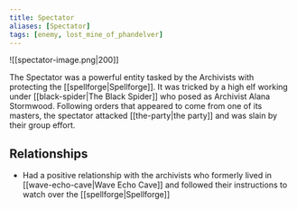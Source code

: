 ```yaml
---
title: Spectator
aliases: [Spectator]
tags: [enemy, lost_mine_of_phandelver]
---
```

![[spectator-image.png|200]]

The Spectator was a powerful entity tasked by the Archivists with protecting the [[spellforge|Spellforge]]. It was tricked by a high elf working under [[black-spider|The Black Spider]] who posed as Archivist Alana Stormwood. Following orders that appeared to come from one of its masters, the spectator attacked [[the-party|the party]] and was slain by their group effort.

## Relationships
- Had a positive relationship with the archivists who formerly lived in [[wave-echo-cave|Wave Echo Cave]] and followed their instructions to watch over the [[spellforge|Spellforge]]